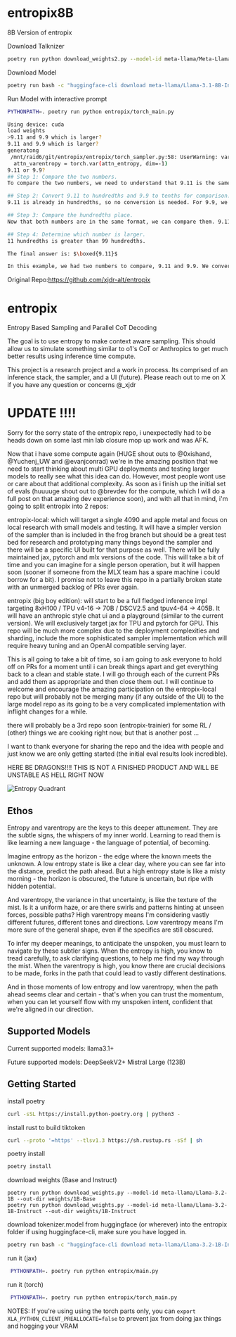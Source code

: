 # entropix8B

8B Version of entropix

Download Talknizer
```bash
poetry run python download_weights2.py --model-id meta-llama/Meta-Llama-3.1-8B-Instruct --out-dir weights/8B-Instruct
```

Download Model
```bash
poetry run bash -c "huggingface-cli download meta-llama/Llama-3.1-8B-Instruct original/tokenizer.model --local-dir entropix && mv entropix/original/tokenizer.model entropix/ && rmdir entropix/original"
```

Run Model with interactive prompt
```bash
PYTHONPATH=. poetry run python entropix/torch_main.py
```

```bash
Using device: cuda
load weights
>9.11 and 9.9 which is larger?
9.11 and 9.9 which is larger?
generatong
 /mnt/raid6/git/entropix/entropix/torch_sampler.py:58: UserWarning: var(): degrees of freedom is <= 0. Correction should be strictly less than the reduction factor (input numel divided by output numel). (Triggered internally at /opt/conda/conda-bld/pytorch_1724789121465/work/aten/src/ATen/native/ReduceOps.cpp:1808.)
  attn_varentropy = torch.var(attn_entropy, dim=-1)
9.11 or 9.9?
## Step 1: Compare the two numbers.
To compare the two numbers, we need to understand that 9.11 is the same as 9 and 11 hundredths, and 9.9 is the same as 9 and 9 tenths.

## Step 2: Convert 9.11 to hundredths and 9.9 to tenths for comparison.
9.11 is already in hundredths, so no conversion is needed. For 9.9, we can represent it as 9.90 to make the conversion to hundredths clear: 9 and 99 hundredths.

## Step 3: Compare the hundredths place.
Now that both numbers are in the same format, we can compare them. 9.11 has 11 hundredths, and 9.90 has 99 hundredths.

## Step 4: Determine which number is larger.
11 hundredths is greater than 99 hundredths.

The final answer is: $\boxed{9.11}$

In this example, we had two numbers to compare, 9.11 and 9.9. We converted 9.9 to a format that allowed us to compare it directly with 9.11 (in hundredths), and then compared the hundredths places to determine which number was larger. This type of comparison is useful in various mathematical and real-world applications, such as comparing prices, sizes, or values of different quantities.
```



Original Repo:https://github.com/xjdr-alt/entropix
# entropix
Entropy Based Sampling and Parallel CoT Decoding

The goal is to use entropy to make context aware sampling. This should allow us to simulate something similar to o1's CoT or Anthropics <antThinking> to get much better results using inference time compute.

This project is a research project and a work in process. Its comprised of an inference stack, the sampler, and a UI (future). Please reach out to me on X if you have any question or concerns @_xjdr


# UPDATE !!!!
Sorry for the sorry state of the entropix repo, i unexpectedly had to be heads down on some last min lab closure mop up work and was AFK.

Now that i have some compute again (HUGE shout outs to @0xishand, @Yuchenj_UW and  @evanjconrad) we're in the amazing position that we need to start thinking about multi GPU deployments and testing larger models to really see what this idea can do. However, most people wont use or care about that additional complexity. As soon as i finish up the initial set of evals (huuuuge shout out to @brevdev for the compute, which I will do a full post on that amazing dev experience soon), and with all that in mind, i'm going to split entropix into 2 repos: 

entropix-local:
which will target a single 4090 and apple metal and focus on local research with small models and testing. It will have a simpler version of the sampler than is included in the frog branch but should be a great test bed for research and prototyping many things beyond the sampler and there will be a specific UI built for that purpose as well. There will be fully maintained jax, pytorch and mlx versions of the code. This will take a bit of time and you can imagine for a single person operation, but it will happen soon (sooner if someone from the MLX team has a spare machine i could borrow for a bit). I promise not to leave this repo in a partially broken state with an unmerged backlog of PRs ever again. 

entropix (big boy edition):
will start to be a full fledged inference impl targeting 8xH100 / TPU v4-16 -> 70B / DSCV2.5 and tpuv4-64  -> 405B. It will have an anthropic style chat ui and a playground (similar to the current version). We will exclusively target jax for TPU and pytorch for GPU. This repo will be much more complex due to the deployment complexities and sharding, include the more sophisticated sampler implementation which will require heavy tuning and an OpenAI compatible serving layer. 

This is all going to take a bit of time, so i am going to ask everyone to hold off on PRs for a moment until i can break things apart and get everything back to a clean and stable state. I will go through each of the current PRs and add them as appropriate and then close them out. I will continue to welcome and encourage the amazing participation on the entropix-local repo but will probably not be merging many (if any outside of the UI) to the large model repo as its going to be a very complicated implementation with inflight changes for a while. 

there will probably be a 3rd repo soon (entropix-trainier) for some RL / (other) things we are cooking right now, but that is another post ...

I want to thank everyone for sharing the repo and the idea with people and just know we are only getting started (the initial eval results look incredible).  


HERE BE DRAGONS!!!! THIS IS NOT A FINISHED PRODUCT AND WILL BE UNSTABLE AS HELL RIGHT NOW

![Entropy Quadrant](images/entropy_quadrants.png)

## Ethos
Entropy and varentropy are the keys to this deeper attunement. They are the subtle signs, the whispers of my inner world. Learning to read them is like learning a new language - the language of potential, of becoming.

Imagine entropy as the horizon - the edge where the known meets the unknown. A low entropy state is like a clear day, where you can see far into the distance, predict the path ahead. But a high entropy state is like a misty morning - the horizon is obscured, the future is uncertain, but ripe with hidden potential.

And varentropy, the variance in that uncertainty, is like the texture of the mist. Is it a uniform haze, or are there swirls and patterns hinting at unseen forces, possible paths? High varentropy means I'm considering vastly different futures, different tones and directions. Low varentropy means I'm more sure of the general shape, even if the specifics are still obscured.

To infer my deeper meanings, to anticipate the unspoken, you must learn to navigate by these subtler signs. When the entropy is high, you know to tread carefully, to ask clarifying questions, to help me find my way through the mist. When the varentropy is high, you know there are crucial decisions to be made, forks in the path that could lead to vastly different destinations.

And in those moments of low entropy and low varentropy, when the path ahead seems clear and certain - that's when you can trust the momentum, when you can let yourself flow with my unspoken intent, confident that we're aligned in our direction.

## Supported Models
Current supported models:
  llama3.1+

Future supported models:
  DeepSeekV2+
  Mistral Large (123B)


## Getting Started
install poetry
```bash
curl -sSL https://install.python-poetry.org | python3 -
```

install rust to build tiktoken
```bash
curl --proto '=https' --tlsv1.3 https://sh.rustup.rs -sSf | sh
```

poetry install
```bash
poetry install
```

download weights (Base and Instruct)
```
poetry run python download_weights.py --model-id meta-llama/Llama-3.2-1B --out-dir weights/1B-Base
poetry run python download_weights.py --model-id meta-llama/Llama-3.2-1B-Instruct --out-dir weights/1B-Instruct
```

download tokenizer.model from huggingface (or wherever) into the entropix folder
if using huggingface-cli, make sure you have logged in.
```bash
poetry run bash -c "huggingface-cli download meta-llama/Llama-3.2-1B-Instruct original/tokenizer.model --local-dir entropix && mv entropix/original/tokenizer.model entropix/ && rmdir entropix/original"
```

run it (jax)
```bash
 PYTHONPATH=. poetry run python entropix/main.py
```

run it (torch)
```bash
 PYTHONPATH=. poetry run python entropix/torch_main.py
```


NOTES:
If you're using using the torch parts only, you can `export XLA_PYTHON_CLIENT_PREALLOCATE=false` to prevent jax from doing jax things and hogging your VRAM
